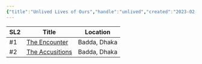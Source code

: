 ```yaml
---
{"title":"Unlived Lives of Ours","handle":"unlived","created":"2023-02-09T09:23:19+06:00","updated":"2023-02-15T15:38:15+06:00","total_books":"2","dg-note-icon":"signpost","dg-publish":true,"dg-path":"Writings/Series/Unlived Lives of Ours.md","permalink":"/writings/series/unlived-lives-of-ours/","dgPassFrontmatter":true,"noteIcon":"signpost"}
---
```


<table class="dataview table-view-table"><thead class="table-view-thead"><tr class="table-view-tr-header"><th class="table-view-th"><span>SL</span><span class="dataview small-text">2</span></th><th class="table-view-th"><span>Title</span></th><th class="table-view-th"><span>Location</span></th></tr></thead><tbody class="table-view-tbody"><tr><td><span>#⁣1</span></td><td><span><a aria-label-position="top" aria-label="Personal/Writings/Creative/Prose/Unlived Lives of Ours/01 The Encounter.md" data-href="Personal/Writings/Creative/Prose/Unlived Lives of Ours/01 The Encounter.md" href="Personal/Writings/Creative/Prose/Unlived Lives of Ours/01 The Encounter.md" class="internal-link" target="_blank" rel="noopener">The Encounter</a></span></td><td><span>Badda, Dhaka</span></td></tr><tr><td><span>#⁣2</span></td><td><span><a aria-label-position="top" aria-label="Personal/Writings/Creative/Prose/Unlived Lives of Ours/02 The Accusitions.md" data-href="Personal/Writings/Creative/Prose/Unlived Lives of Ours/02 The Accusitions.md" href="Personal/Writings/Creative/Prose/Unlived Lives of Ours/02 The Accusitions.md" class="internal-link" target="_blank" rel="noopener">The Accusitions</a></span></td><td><span>Badda, Dhaka</span></td></tr></tbody></table>